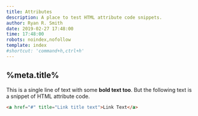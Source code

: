 ```yaml
---
title: Attributes
description: A place to test HTML attribute code snippets.
author: Ryan R. Smith
date: 2019-02-27 17:48:00
time: 17:48:00
robots: noindex,nofollow
template: index
#shortcut: 'command+h,ctrl+h'
---
```


## %meta.title%
This is a single line of text with some **bold text too**. But the following text is a snippet of HTML attribute code.

```html
<a href="#" title="Link title text">Link Text</a>
```
